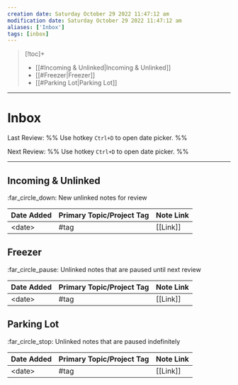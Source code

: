 ```yaml
---
creation date: Saturday October 29 2022 11:47:12 am
modification date: Saturday October 29 2022 11:47:12 am
aliases: ['Inbox'] 
tags: [inbox] 
---
```


> [!toc]+
> - [[#Incoming & Unlinked|Incoming & Unlinked]]
> - [[#Freezer|Freezer]]
> - [[#Parking Lot|Parking Lot]]

---

# Inbox
Last Review: 
%% <span class="comment">Use hotkey `Ctrl+D` to open date picker.</span> %%

Next Review: 
%% <span class="comment">Use hotkey `Ctrl+D` to open date picker.</span> %%

---
##  Incoming & Unlinked 
:far_circle_down: <span class="subhead">New unlinked notes for review</span>

Date Added | Primary Topic/Project Tag | Note Link
:---|:---|:---
\<date>| \#tag | \[\[Link]]

## Freezer
:far_circle_pause: <span class="subhead">Unlinked notes that are paused until next review</span>

Date Added | Primary Topic/Project Tag | Note Link
:---|:---|:---
\<date>| \#tag | \[\[Link]]


## Parking Lot
:far_circle_stop: <span class="subhead">Unlinked notes that are paused indefinitely</span>

Date Added | Primary Topic/Project Tag | Note Link
:---|:---|:---
\<date>| \#tag | \[\[Link]]






